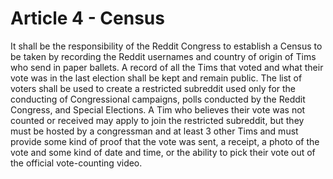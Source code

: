 # Article 4 - Census

It shall be the responsibility of the Reddit Congress to establish a Census to be taken by recording the Reddit usernames and country of origin of Tims who send in paper ballets. A record of all the Tims that voted and what their vote was in the last election shall be kept and remain public. The list of voters shall be used to create a restricted subreddit used only for the conducting of Congressional campaigns, polls conducted by the Reddit Congress, and Special Elections. A Tim who believes their vote was not counted or received may apply to join the restricted subreddit, but they must be hosted by a congressman and at least 3 other Tims and must provide some kind of proof that the vote was sent, a receipt, a photo of the vote and some kind of date and time, or the ability to pick their vote out of the official vote-counting video.
